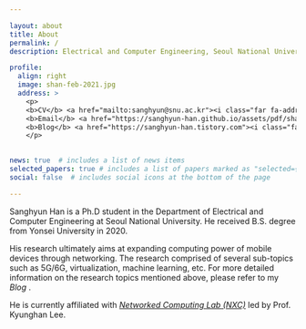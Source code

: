 ```yaml
---

layout: about
title: About
permalink: /
description: Electrical and Computer Engineering, Seoul National University

profile:
  align: right
  image: shan-feb-2021.jpg
  address: >
    <p>
    <b>CV</b> <a href="mailto:sanghyun@snu.ac.kr"><i class="far fa-address-card"></a>
    <b>Email</b> <a href="https://sanghyun-han.github.io/assets/pdf/shan_CV"><i class="fas fa-envelope"></i></a>
    <b>Blog</b> <a href="https://sanghyun-han.tistory.com"><i class="fas fa-tags"></i></a>
    </p>
    

news: true  # includes a list of news items
selected_papers: true # includes a list of papers marked as "selected={true}"
social: false  # includes social icons at the bottom of the page

---
```

<!-- <p>CV <a href="mailto:sanghyun@snu.ac.kr"><i class="far fa-address-card"></i></p>
    <p>Affiliation <a href="https://nxc.snu.ac.kr"><i class="fas fa-tags"></i></p>
    <p>SNS <a href="https://www.instagram.com/sanghyun._.han/"><i class="fab fa-instagram"></i></i></p> -->
<span class="font-weight-bold">Sanghyun Han</span> is a Ph.D student in the Department of Electrical and Computer Engineering at Seoul National University.
He received B.S. degree from Yonsei University in 2020.

His research ultimately aims at expanding computing power of mobile devices through networking. The research comprised of several sub-topics such as 5G/6G, virtualization, machine learning, etc. For more detailed information on the research topics mentioned above, please refer to my <i>Blog</i> <a href="https://sanghyun-han.github.io/blog/"><i class="fas fa-tags"></i></a>. 

He is currently affiliated with <a href="https://nxc.snu.ac.kr"><i>Networked Computing Lab (NXC)</i></a> led by Prof. Kyunghan Lee.


<!-- 
```
Hello world!
``` -->